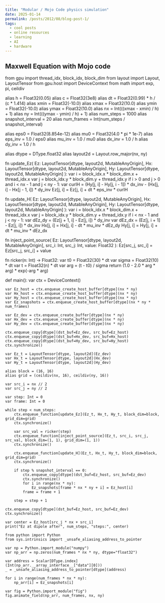```yaml
---
title: "Modular / Mojo Code physics simulation"
date: 2025-01-14
permalink: /posts/2012/08/blog-post-1/
tags:
  - cool posts
  - online resources
  - learning
  - AI
  - hardware
---
```


## Maxwell Equation with Mojo code



from gpu import thread_idx, block_idx, block_dim
from layout import Layout, LayoutTensor
from gpu.host import DeviceContext
from math import exp, pi, ceildiv

alias h = Float32(0.05)
alias c = Float32(3e8)
alias dt = Float32(0.99) * h / (c * 1.414)
alias xmin = Float32(-10.0)
alias xmax = Float32(10.0)
alias ymin = Float32(-10.0)
alias ymax = Float32(10.0)
alias nx = Int(((xmax - xmin) / h) + 1)
alias ny = Int(((ymax - ymin) / h) + 1)
alias num_steps = 1000
alias snapshot_interval = 20
alias num_frames = Int(num_steps / snapshot_interval)

alias eps0 = Float32(8.854e-12)
alias mu0 = Float32(4.0 * pi * 1e-7)
alias eps_inv = 1.0 / eps0
alias mu_inv = 1.0 / mu0
alias dx_inv = 1.0 / h
alias dy_inv = 1.0 / h

alias dtype = DType.float32
alias layout2d = Layout.row_major(nx, ny)

fn update_Ez(
    Ez: LayoutTensor[dtype, layout2d, MutableAnyOrigin],
    Hx: LayoutTensor[dtype, layout2d, MutableAnyOrigin],
    Hy: LayoutTensor[dtype, layout2d, MutableAnyOrigin]
):
    var i = block_idx.x * block_dim.x + thread_idx.x
    var j = block_idx.y * block_dim.y + thread_idx.y
    if i > 0 and j > 0 and i < nx - 1 and j < ny - 1:
        var curlH = (Hy[j, i] - Hy[j, i - 1]) * dx_inv - (Hx[j, i] - Hx[j - 1, i]) * dy_inv
        Ez[j, i] = Ez[j, i] + dt * eps_inv * curlH

fn update_H(
    Ez: LayoutTensor[dtype, layout2d, MutableAnyOrigin],
    Hx: LayoutTensor[dtype, layout2d, MutableAnyOrigin],
    Hy: LayoutTensor[dtype, layout2d, MutableAnyOrigin]
):
    var i = block_idx.x * block_dim.x + thread_idx.x
    var j = block_idx.y * block_dim.y + thread_idx.y
    if i < nx - 1 and j < ny - 1:
        var dEz_dy = (Ez[j + 1, i] - Ez[j, i]) * dy_inv
        var dEz_dx = (Ez[j, i + 1] - Ez[j, i]) * dx_inv
        Hx[j, i] = Hx[j, i] - dt * mu_inv * dEz_dy
        Hy[j, i] = Hy[j, i] + dt * mu_inv * dEz_dx

fn inject_point_source(
    Ez: LayoutTensor[dtype, layout2d, MutableAnyOrigin],
    src_i: Int, src_j: Int, value: Float32
):
    Ez[src_j, src_i] = Ez[src_j, src_i] + value

fn ricker(n: Int) -> Float32:
    var t0 = Float32(30) * dt
    var sigma = Float32(10) * dt
    var t = Float32(n) * dt
    var arg = (t - t0) / sigma
    return (1.0 - 2.0 * arg * arg) * exp(-arg * arg)

def main():
    var ctx = DeviceContext()

    var Ez_host = ctx.enqueue_create_host_buffer[dtype](nx * ny)
    var Hx_host = ctx.enqueue_create_host_buffer[dtype](nx * ny)
    var Hy_host = ctx.enqueue_create_host_buffer[dtype](nx * ny)
    var Ez_snapshots = ctx.enqueue_create_host_buffer[dtype](nx * ny * num_frames)

    var Ez_dev = ctx.enqueue_create_buffer[dtype](nx * ny)
    var Hx_dev = ctx.enqueue_create_buffer[dtype](nx * ny)
    var Hy_dev = ctx.enqueue_create_buffer[dtype](nx * ny)

    ctx.enqueue_copy[dtype](dst_buf=Ez_dev, src_buf=Ez_host)
    ctx.enqueue_copy[dtype](dst_buf=Hx_dev, src_buf=Hx_host)
    ctx.enqueue_copy[dtype](dst_buf=Hy_dev, src_buf=Hy_host)
    ctx.synchronize()

    var Ez_t = LayoutTensor[dtype, layout2d](Ez_dev)
    var Hx_t = LayoutTensor[dtype, layout2d](Hx_dev)
    var Hy_t = LayoutTensor[dtype, layout2d](Hy_dev)

    alias block = (16, 16)
    alias grid = (ceildiv(nx, 16), ceildiv(ny, 16))

    var src_i = nx // 2
    var src_j = ny // 2

    var step: Int = 0
    var frame: Int = 0

    while step < num_steps:
        ctx.enqueue_function[update_Ez](Ez_t, Hx_t, Hy_t, block_dim=block, grid_dim=grid)
        ctx.synchronize()

        var src_val = ricker(step)
        ctx.enqueue_function[inject_point_source](Ez_t, src_i, src_j, src_val, block_dim=(1, 1), grid_dim=(1, 1))
        ctx.synchronize()

        ctx.enqueue_function[update_H](Ez_t, Hx_t, Hy_t, block_dim=block, grid_dim=grid)
        ctx.synchronize()

        if step % snapshot_interval == 0:
            ctx.enqueue_copy[dtype](dst_buf=Ez_host, src_buf=Ez_dev)
            ctx.synchronize()
            for i in range(nx * ny):
                Ez_snapshots[frame * nx * ny + i] = Ez_host[i]
            frame = frame + 1

        step = step + 1

    ctx.enqueue_copy[dtype](dst_buf=Ez_host, src_buf=Ez_dev)
    ctx.synchronize()

    var center = Ez_host[src_j * nx + src_i]
    print("Ez at dipole after", num_steps, "steps:", center)

    from python import Python
    from sys.intrinsics import _unsafe_aliasing_address_to_pointer

    var np = Python.import_module("numpy")
    var np_arr = np.zeros(num_frames * nx * ny, dtype="float32")

    var address = Scalar[DType.index](Int(np_arr.__array_interface__["data"][0]))
    _ = _unsafe_aliasing_address_to_pointer[dtype](address)

    for i in range(num_frames * nx * ny):
        np_arr[i] = Ez_snapshots[i]

    var fig = Python.import_module("fig")
    fig.animate_field(np_arr, num_frames, nx, ny)

